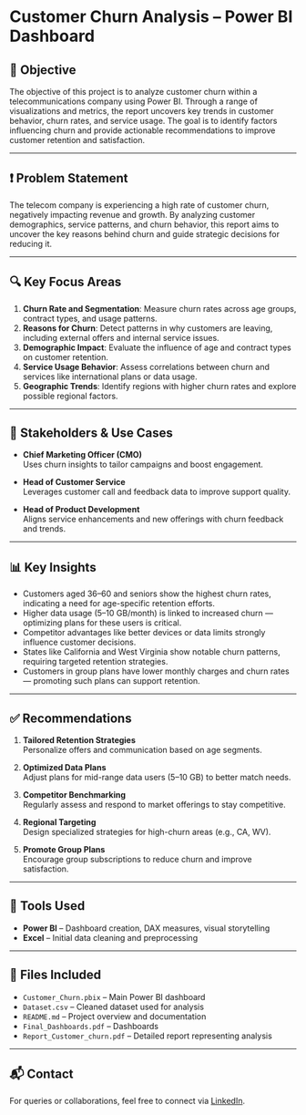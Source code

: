 # Customer Churn Analysis – Power BI Dashboard

## 📌 Objective
The objective of this project is to analyze customer churn within a telecommunications company using Power BI. Through a range of visualizations and metrics, the report uncovers key trends in customer behavior, churn rates, and service usage. The goal is to identify factors influencing churn and provide actionable recommendations to improve customer retention and satisfaction.

---

## ❗ Problem Statement
The telecom company is experiencing a high rate of customer churn, negatively impacting revenue and growth. By analyzing customer demographics, service patterns, and churn behavior, this report aims to uncover the key reasons behind churn and guide strategic decisions for reducing it.

---

## 🔍 Key Focus Areas
1. **Churn Rate and Segmentation**: Measure churn rates across age groups, contract types, and usage patterns.
2. **Reasons for Churn**: Detect patterns in why customers are leaving, including external offers and internal service issues.
3. **Demographic Impact**: Evaluate the influence of age and contract types on customer retention.
4. **Service Usage Behavior**: Assess correlations between churn and services like international plans or data usage.
5. **Geographic Trends**: Identify regions with higher churn rates and explore possible regional factors.

---

## 👥 Stakeholders & Use Cases
- **Chief Marketing Officer (CMO)**  
  Uses churn insights to tailor campaigns and boost engagement.

- **Head of Customer Service**  
  Leverages customer call and feedback data to improve support quality.

- **Head of Product Development**  
  Aligns service enhancements and new offerings with churn feedback and trends.

---

## 📊 Key Insights
- Customers aged 36–60 and seniors show the highest churn rates, indicating a need for age-specific retention efforts.
- Higher data usage (5–10 GB/month) is linked to increased churn — optimizing plans for these users is critical.
- Competitor advantages like better devices or data limits strongly influence customer decisions.
- States like California and West Virginia show notable churn patterns, requiring targeted retention strategies.
- Customers in group plans have lower monthly charges and churn rates — promoting such plans can support retention.

---

## ✅ Recommendations
1. **Tailored Retention Strategies**  
   Personalize offers and communication based on age segments.

2. **Optimized Data Plans**  
   Adjust plans for mid-range data users (5–10 GB) to better match needs.

3. **Competitor Benchmarking**  
   Regularly assess and respond to market offerings to stay competitive.

4. **Regional Targeting**  
   Design specialized strategies for high-churn areas (e.g., CA, WV).

5. **Promote Group Plans**  
   Encourage group subscriptions to reduce churn and improve satisfaction.

---

## 📌 Tools Used
- **Power BI** – Dashboard creation, DAX measures, visual storytelling
- **Excel** – Initial data cleaning and preprocessing

---

## 📁 Files Included
- `Customer_Churn.pbix` – Main Power BI dashboard
- `Dataset.csv` – Cleaned dataset used for analysis
- `README.md` – Project overview and documentation
- `Final_Dashboards.pdf` – Dashboards
- `Report_Customer_churn.pdf` – Detailed report representing analysis

---

## 📬 Contact
For queries or collaborations, feel free to connect via [LinkedIn]([https://www.linkedin.com](https://www.linkedin.com/in/komal-sukheja/)).

